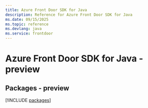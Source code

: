```yaml
---
title: Azure Front Door SDK for Java
description: Reference for Azure Front Door SDK for Java
ms.date: 09/15/2025
ms.topic: reference
ms.devlang: java
ms.service: frontdoor
---
```

# Azure Front Door SDK for Java - preview
## Packages - preview
[!INCLUDE [packages](front-door-index.md)]